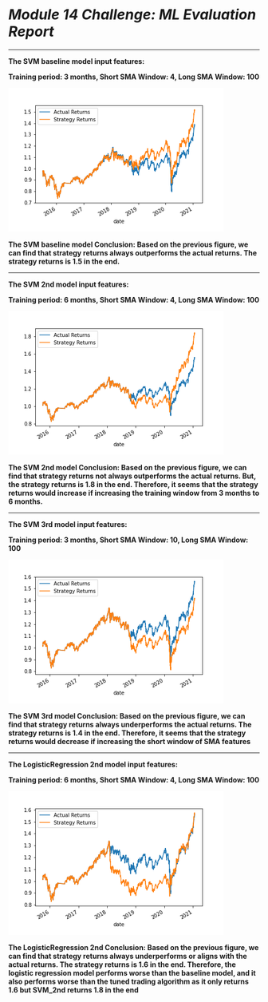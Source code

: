 # *Module 14 Challenge: ML Evaluation Report* 
---

**The SVM baseline model input features:**

**Training period: 3 months, Short SMA Window: 4, Long SMA Window: 100** 

![alt text](https://github.com/Z1WenChen/ZiwenChen_Columbia_FinTech_-Challenges/blob/main/Module_14_Challenge_file/Starter_Code/SVM_Baseline.png)

**The SVM baseline model Conclusion: Based on the previous figure, we can find that strategy returns always outperforms the actual returns. The strategy returns is 1.5 in the end.** 

------------------------------------------------------------------------------------------------------------

**The SVM 2nd model input features:**

**Training period: 6 months, Short SMA Window: 4, Long SMA Window: 100** 

![](Module_14_Challenge_file/Starter_Code/SVM_2nd.png)

**The SVM 2nd model Conclusion: Based on the previous figure, we can find that strategy returns not always outperforms the actual returns. But, the strategy returns is 1.8 in the end. Therefore, it seems that the strategy returns would increase if increasing the training window from 3 months to 6 months.** 

------------------------------------------------------------------------------------------------------------

**The SVM 3rd model input features:**

**Training period: 3 months, Short SMA Window: 10, Long SMA Window: 100** 

![](Module_14_Challenge_file/Starter_Code/SVM_3rd.png)

**The SVM 3rd model Conclusion: Based on the previous figure, we can find that strategy returns always underperforms the actual returns. The strategy returns is 1.4 in the end. Therefore, it seems that the strategy returns would decrease if increasing the short window of SMA features** 

------------------------------------------------------------------------------------------------------------

**The LogisticRegression 2nd model input features:**

**Training period: 6 months, Short SMA Window: 4, Long SMA Window: 100** 

![](Module_14_Challenge_file/Starter_Code/LogisticRegression_2nd.png)

**The LogisticRegression 2nd Conclusion: Based on the previous figure, we can find that strategy returns always underperforms or aligns with the actual returns. The strategy returns is 1.6 in the end. Therefore, the logistic regression model performs worse than the baseline model, and it also performs worse than the tuned trading algorithm as it only returns 1.6 but SVM_2nd returns 1.8 in the end** 
